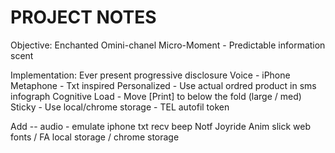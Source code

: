 PROJECT NOTES
=============


Objective: Enchanted Omini-chanel Micro-Moment - Predictable information scent

Implementation: Ever present progressive disclosure
Voice - iPhone Metaphone - Txt inspired
Personalized - Use actual ordred product in sms infograph
Cognitive Load - Move [Print] to below the fold (large / med)
Sticky - Use local/chrome storage - TEL autofil token

Add --
audio - emulate iphone txt recv beep
Notf
Joyride
Anim
slick
web fonts / FA
local storage / chrome storage
